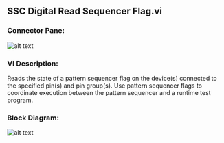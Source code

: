 ## **SSC Digital Read Sequencer Flag.vi**
### Connector Pane:
![alt text](/Digital/SSC%20Digital/Sequencer%20Flags%20and%20Registers/SSC%20Digital%20Read%20Sequencer%20Flag.vic.png "SSC Digital Read Sequencer Flag.vi connector pane")

### VI Description:
Reads the state of a pattern sequencer flag on the device(s) connected to the specified pin(s) and pin group(s). Use pattern sequencer flags to coordinate execution between the pattern sequencer and a runtime test program.

### Block Diagram:
![alt text](/Digital/SSC%20Digital/Sequencer%20Flags%20and%20Registers/SSC%20Digital%20Read%20Sequencer%20Flag.vid.png "SSC Digital Read Sequencer Flag.vi block diagram")
